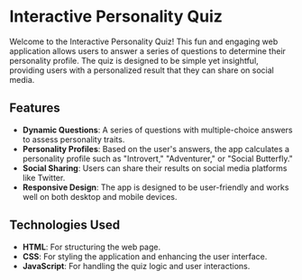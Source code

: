 # Interactive Personality Quiz

Welcome to the Interactive Personality Quiz! This fun and engaging web application allows users to answer a series of questions to determine their personality profile. The quiz is designed to be simple yet insightful, providing users with a personalized result that they can share on social media.

## Features

- **Dynamic Questions**: A series of questions with multiple-choice answers to assess personality traits.
- **Personality Profiles**: Based on the user's answers, the app calculates a personality profile such as "Introvert," "Adventurer," or "Social Butterfly."
- **Social Sharing**: Users can share their results on social media platforms like Twitter.
- **Responsive Design**: The app is designed to be user-friendly and works well on both desktop and mobile devices.

## Technologies Used

- **HTML**: For structuring the web page.
- **CSS**: For styling the application and enhancing the user interface.
- **JavaScript**: For handling the quiz logic and user interactions.
